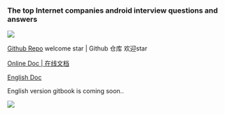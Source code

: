 ### The top Internet companies android interview questions and answers

[![](https://badge.juejin.im/entry/578d938079bc44005ff26aec/likes.svg?style=flat)](https://juejin.im/entry/578d938079bc44005ff26aec/detail)

[Github Repo](https://github.com/JackyAndroid/AndroidInterview-Q-A) welcome star | Github 仓库 欢迎star

[Online Doc | 在线文档](http://www.jackywang.tech/AndroidInterview-Q-A/)

[English Doc](https://github.com/JackyAndroid/AndroidInterview-Q-A/tree/master/english)

English version gitbook is coming soon..

![](http://www.jackywang.tech/images/gongzh.png)
